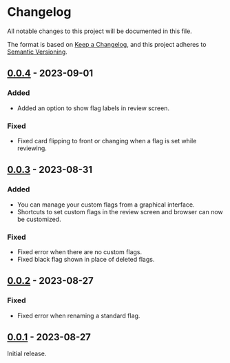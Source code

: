 # Changelog

All notable changes to this project will be documented in this file.

The format is based on [Keep a Changelog](https://keepachangelog.com/en/1.0.0/),
and this project adheres to [Semantic Versioning](https://semver.org/spec/v2.0.0.html).

## [0.0.4] - 2023-09-01

### Added

-   Added an option to show flag labels in review screen.

### Fixed

-   Fixed card flipping to front or changing when a flag is set while reviewing.

## [0.0.3] - 2023-08-31

### Added

-   You can manage your custom flags from a graphical interface.
-   Shortcuts to set custom flags in the review screen and browser can now be customized.

### Fixed

-   Fixed error when there are no custom flags.
-   Fixed black flag shown in place of deleted flags.

## [0.0.2] - 2023-08-27

### Fixed

-   Fixed error when renaming a standard flag.

## [0.0.1] - 2023-08-27

Initial release.

[0.0.4]: https://github.com/abdnh/anki-more-flags/compare/0.0.3...0.0.4
[0.0.3]: https://github.com/abdnh/anki-more-flags/compare/0.0.2...0.0.3
[0.0.2]: https://github.com/abdnh/anki-more-flags/compare/0.0.1...0.0.2
[0.0.1]: https://github.com/abdnh/anki-more-flags/commits/0.0.1
